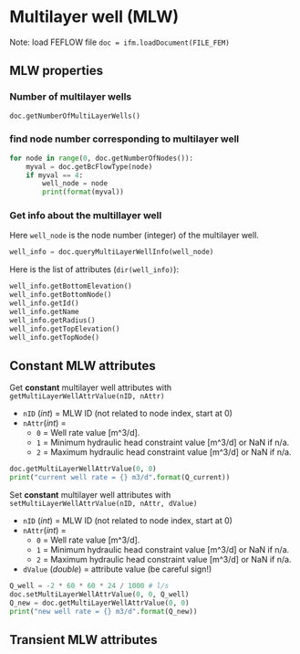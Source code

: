 # Multilayer well (MLW)

Note: load FEFLOW file `doc = ifm.loadDocument(FILE_FEM)`

## MLW properties

### Number of multilayer wells

```py
doc.getNumberOfMultiLayerWells()
```

### find node number corresponding to multilayer well

```py
for node in range(0, doc.getNumberOfNodes()):
    myval = doc.getBcFlowType(node)
    if myval == 4:
        well_node = node
        print(format(myval))
```

### Get info about the multillayer well

Here `well_node` is the node number (integer) of the multilayer well.

```py
well_info = doc.queryMultiLayerWellInfo(well_node)
```

Here is the list of attributes (`dir(well_info)`):

```py
well_info.getBottomElevation()
well_info.getBottomNode()
well_info.getId()
well_info.getName
well_info.getRadius()
well_info.getTopElevation()
well_info.getTopNode()
```

## Constant MLW attributes


Get **constant** multilayer well attributes with `getMultiLayerWellAttrValue(nID, nAttr)`

* `nID` (*int*) = MLW ID (not related to node index, start at 0)
* `nAttr`(*int*) = 
    * `0` = Well rate value [m^3/d].
    * `1` = Minimum hydraulic head constraint value [m^3/d] or NaN if n/a.
    * `2` = Maximum hydraulic head constraint value [m^3/d] or NaN if n/a.

```py
doc.getMultiLayerWellAttrValue(0, 0)
print("current well rate = {} m3/d".format(Q_current))
```

Set **constant** multilayer well attributes with `setMultiLayerWellAttrValue(nID, nAttr, dValue)`

* `nID` (*int*) = MLW ID (not related to node index, start at 0)
* `nAttr`(*int*) = 
    * `0` = Well rate value [m^3/d].
    * `1` = Minimum hydraulic head constraint value [m^3/d] or NaN if n/a.
    * `2` = Maximum hydraulic head constraint value [m^3/d] or NaN if n/a.
* `dValue` (*double*) = attribute value (be careful sign!)

```py
Q_well = -2 * 60 * 60 * 24 / 1000 # l/s
doc.setMultiLayerWellAttrValue(0, 0, Q_well)
Q_new = doc.getMultiLayerWellAttrValue(0, 0)
print("new well rate = {} m3/d".format(Q_new))
```

## Transient MLW attributes
